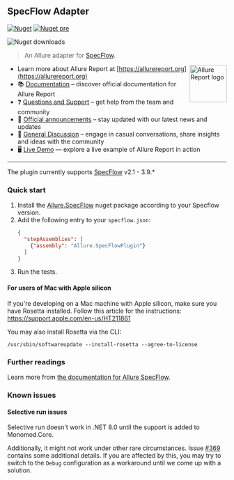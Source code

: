 ## SpecFlow Adapter

[![Nuget](https://img.shields.io/nuget/v/Allure.SpecFlow?style=flat)](https://www.nuget.org/packages/Allure.SpecFlow)
[![Nuget pre](https://img.shields.io/nuget/vpre/Allure.SpecFlow?style=flat)](https://www.nuget.org/packages/Allure.SpecFlow)

![Nuget downloads](https://img.shields.io/nuget/dt/allure.specflow?label=downloads&style=flat)

> An Allure adapter for [SpecFlow](https://specflow.org/).

[<img src="https://allurereport.org/public/img/allure-report.svg" height="85px" alt="Allure Report logo" align="right" />](https://allurereport.org "Allure Report")

- Learn more about Allure Report at [https://allurereport.org](https://allurereport.org)
- 📚 [Documentation](https://allurereport.org/docs/) – discover official documentation for Allure Report
- ❓ [Questions and Support](https://github.com/orgs/allure-framework/discussions/categories/questions-support) – get help from the team and community
- 📢 [Official announcements](https://github.com/orgs/allure-framework/discussions/categories/announcements) –  stay updated with our latest news and updates
- 💬 [General Discussion](https://github.com/orgs/allure-framework/discussions/categories/general-discussion) – engage in casual conversations, share insights and ideas with the community
- 🖥️ [Live Demo](https://demo.allurereport.org/) — explore a live example of Allure Report in action

---

The plugin currently supports [SpecFlow](http://specflow.org/) v2.1 - 3.9.*

### Quick start

1. Install the [Allure.SpecFlow](https://www.nuget.org/packages/Allure.SpecFlow)
nuget package according to your Specflow version.
2. Add the following entry to your `specflow.json`:
    ```json
    {
      "stepAssemblies": [
        {"assembly": "Allure.SpecFlowPlugin"}
      ]
    }
    ```
3. Run the tests.

#### For users of Mac with Apple silicon

If you're developing on a Mac machine with Apple silicon, make sure you have
Rosetta installed. Follow this article for the instructions:
https://support.apple.com/en-us/HT211861

You may also install Rosetta via the CLI:

```shell
/usr/sbin/softwareupdate --install-rosetta --agree-to-license
```

### Further readings

Learn more from [the documentation for Allure SpecFlow](https://allurereport.org/docs/specflow/).

### Known issues

#### Selective run issues

Selective run doesn't work in .NET 8.0 until the support is added to
Monomod.Core.

Additionally, it might not work under other rare circumstances.
Issue [#369] contains some additional details. If you are affected by this, you
may try to switch to the `Debug` configuration as a workaround until we come up
with a solution.

[#369]: https://github.com/allure-framework/allure-csharp/issues/369
